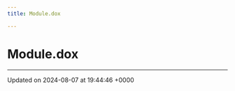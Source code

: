 ```yaml
---
title: Module.dox

---
```


# Module.dox








-------------------------------

Updated on 2024-08-07 at 19:44:46 +0000
